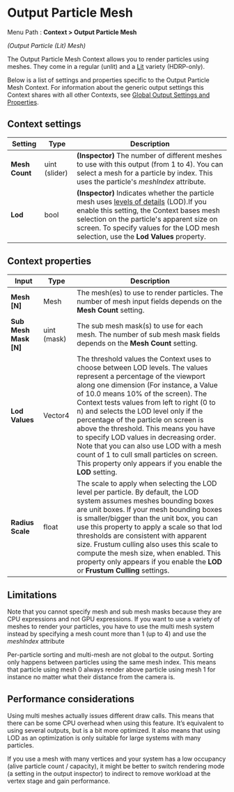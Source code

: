 # Output Particle Mesh

Menu Path : **Context > Output Particle Mesh**

*(Output Particle (Lit) Mesh)*

The Output Particle Mesh Context allows you to render particles using meshes. They come in a regular (unlit) and a [Lit](Context-OutputLitSettings.md) variety (HDRP-only).

Below is a list of settings and properties specific to the Output Particle Mesh Context. For information about the generic output settings this Context shares with all other Contexts, see [Global Output Settings and Properties](Context-OutputSharedSettings.md).

## Context settings

| **Setting**    | **Type**      | **Description**                                              |
| -------------- | ------------- | ------------------------------------------------------------ |
| **Mesh Count** | uint (slider) | **(Inspector)** The number of different meshes to use with this output (from 1 to 4). You can select a mesh for a particle by index. This uses the particle's *meshIndex* attribute. |
| **Lod**        | bool          | **(Inspector)** Indicates whether the particle mesh uses [levels of details](https://docs.unity3d.com/Manual/LevelOfDetail.html) (LOD).If you enable this setting, the Context bases mesh selection on the particle's apparent size on screen. To specify values for the LOD mesh selection, use the **Lod Values** property. |

## Context properties

| **Input**             | **Type**    | **Description**                                              |
| --------------------- | ----------- | ------------------------------------------------------------ |
| **Mesh [N]**          | Mesh        | The mesh(es) to use to render particles. The number of mesh input fields depends on the **Mesh Count** setting. |
| **Sub Mesh Mask [N]** | uint (mask) | The sub mesh mask(s) to use for each mesh. The number of sub mesh mask fields depends on the **Mesh Count** setting. |
| **Lod Values**        | Vector4     | The threshold values the Context uses to choose between LOD levels. The values represent a percentage of the viewport along one dimension (For instance, a Value of 10.0 means 10% of the screen). The Context tests values from left to right (0 to n) and selects the LOD level only if the percentage of the particle on screen is above the threshold. This means you have to specify LOD values in decreasing order. Note that you can also use LOD with a mesh count of 1 to cull small particles on screen. This property only appears if you enable the **LOD** setting. |
| **Radius Scale**      | float       | The scale to apply when selecting the LOD level per particle. By default, the LOD system assumes meshes bounding boxes are unit boxes. If your mesh bounding boxes is smaller/bigger than the unit box, you can use this property to apply a scale so that lod thresholds are consistent with apparent size. Frustum culling also uses this scale to compute the mesh size, when enabled. This property only appears if you enable the **LOD** or **Frustum Culling** settings. |

## Limitations

Note that you cannot specify mesh and sub mesh masks because they are CPU expressions and not GPU expressions. If you want to use a variety of meshes to render your particles, you have to use the multi mesh system instead by specifying a mesh count more than 1 (up to 4) and use the *meshIndex* attribute

Per-particle sorting and multi-mesh are not global to the output. Sorting only happens between particles using the same mesh index. This means that particle using mesh 0 always render above particle using mesh 1 for instance no matter what their distance from the camera is.

## Performance considerations

Using multi meshes actually issues different draw calls. This means that there can be some CPU overhead when using this feature. It’s equivalent to using several outputs, but is a bit more optimized. It also means that using LOD as an optimization is only suitable for large systems with many particles.

If you use a mesh with many vertices and your system has a low occupancy (alive particle count / capacity), it might be better to switch rendering mode (a setting in the output inspector) to indirect to remove workload at the vertex stage and gain performance.
